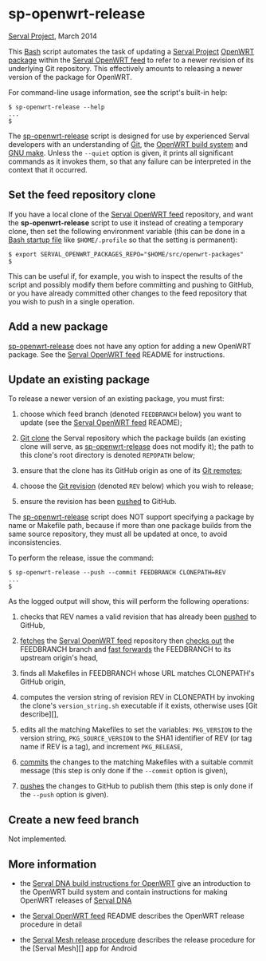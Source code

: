 sp-openwrt-release
==================
[Serval Project], March 2014

This [Bash][] script automates the task of updating a [Serval Project][]
[OpenWRT package][] within the [Serval OpenWRT feed][] to refer to a newer
revision of its underlying Git repository.  This effectively amounts to
releasing a newer version of the package for OpenWRT.

For command-line usage information, see the script's built-in help:

    $ sp-openwrt-release --help
    ...
    $

The [sp-openwrt-release][] script is designed for use by experienced Serval
developers with an understanding of [Git][], the [OpenWRT build system][] and
[GNU make][].  Unless the `--quiet` option is given, it prints all significant
commands as it invokes them, so that any failure can be interpreted in the
context that it occurred.

Set the feed repository clone
-----------------------------

If you have a local clone of the [Serval OpenWRT feed][] repository, and want
the **sp-openwrt-release** script to use it instead of creating a temporary
clone, then set the following environment variable (this can be done in a [Bash
startup file][] like `$HOME/.profile` so that the setting is permanent):

    $ export SERVAL_OPENWRT_PACKAGES_REPO="$HOME/src/openwrt-packages"
    $

This can be useful if, for example, you wish to inspect the results of the
script and possibly modify them before committing and pushing to GitHub, or you
have already committed other changes to the feed repository that you wish to
push in a single operation.

Add a new package
-----------------

[sp-openwrt-release][] does not have any option for adding a new OpenWRT
package.  See the [Serval OpenWRT feed][] README for instructions.

Update an existing package
--------------------------

To release a newer version of an existing package, you must first:

 1. choose which feed branch (denoted `FEEDBRANCH` below) you want to update
    (see the [Serval OpenWRT feed][] README);

 2. [Git clone][] the Serval repository which the package builds (an existing
    clone will serve, as [sp-openwrt-release][] does not modify it); the path
    to this clone's root directory is denoted `REPOPATH` below;

 3. ensure that the clone has its GitHub origin as one of its [Git remotes][];

 4. choose the [Git revision][] (denoted `REV` below) which you wish to
    release;

 5. ensure the revision has been [pushed][Git push] to GitHub.

The [sp-openwrt-release][] script does NOT support specifying a package by name
or Makefile path, because if more than one package builds from the same source
repository, they must all be updated at once, to avoid inconsistencies.

To perform the release, issue the command:

    $ sp-openwrt-release --push --commit FEEDBRANCH CLONEPATH=REV
    ...
    $

As the logged output will show, this will perform the following operations:

 1. checks that REV names a valid revision that has already been [pushed][Git
    push] to GitHub,

 2. [fetches][Git fetch] the [Serval OpenWRT feed][] repository then [checks
    out][Git checkout] the FEEDBRANCH branch and [fast forwards][Git merge] the
    FEEDBRANCH to its upstream origin's head,

 3. finds all Makefiles in FEEDBRANCH whose URL matches CLONEPATH's GitHub
    origin,

 4. computes the version string of revision REV in CLONEPATH by invoking the
    clone's `version_string.sh` executable if it exists, otherwise uses [Git
    describe][],

 5. edits all the matching Makefiles to set the variables: `PKG_VERSION` to the
    version string, `PKG_SOURCE_VERSION` to the SHA1 identifier of REV (or tag
    name if REV is a tag), and increment `PKG_RELEASE`,

 6. [commits][Git commit] the changes to the matching Makefiles with a suitable
    commit message (this step is only done if the `--commit` option is given),

 7. [pushes][Git push] the changes to GitHub to publish them (this step is only
    done if the `--push` option is given).

Create a new feed branch
------------------------

Not implemented.

More information
----------------

 * the [Serval DNA build instructions for OpenWRT][] give an introduction to
   the OpenWRT build system and contain instructions for making OpenWRT
   releases of [Serval DNA][]

 * the [Serval OpenWRT feed][] README describes the OpenWRT release procedure
   in detail

 * the [Serval Mesh release procedure][] describes the release procedure for
   the [Serval Mesh][] app for Android


[Serval Project]: http://www.servalproject.org
[sp-openwrt-release]: ../bin/sp-openwrt-release
[Serval OpenWRT feed]: https://github.com/servalproject/openwrt-packages
[Serval DNA]: https://github.com/servalproject/serval-dna
[Batphone]: https://github.com/servalproject/batphone
[Serval Mesh release procedure]: http://developer.servalproject.org/dokuwiki/doku.php?id=content:servalmesh:release:
[Serval DNA build instructions for OpenWRT]: https://github.com/servalproject/serval-dna/blob/development/doc/OpenWRT.md
[OpenWRT build system]: http://wiki.openwrt.org/about/toolchain
[OpenWRT package]: http://wiki.openwrt.org/doc/devel/packages
[Bash]: http://en.wikipedia.org/wiki/Bash_(Unix_shell)
[Bash startup file]: http://www.gnu.org/software/bash/manual/html_node/Bash-Startup-Files.html
[Git]: http://git-scm.com/
[Git remotes]: http://gitref.org/remotes/
[Git revision]: http://git-scm.com/book/en/Git-Tools-Revision-Selection
[Git clone]: http://git-scm.com/docs/git-clone
[Git fetch]: http://git-scm.com/docs/git-fetch
[Git push]: http://git-scm.com/docs/git-push
[Git checkout]: http://git-scm.com/docs/git-checkout
[Git merge]: http://git-scm.com/docs/git-merge
[Git commit]: http://git-scm.com/docs/git-commit
[GNU make]: http://www.gnu.org/software/make/
